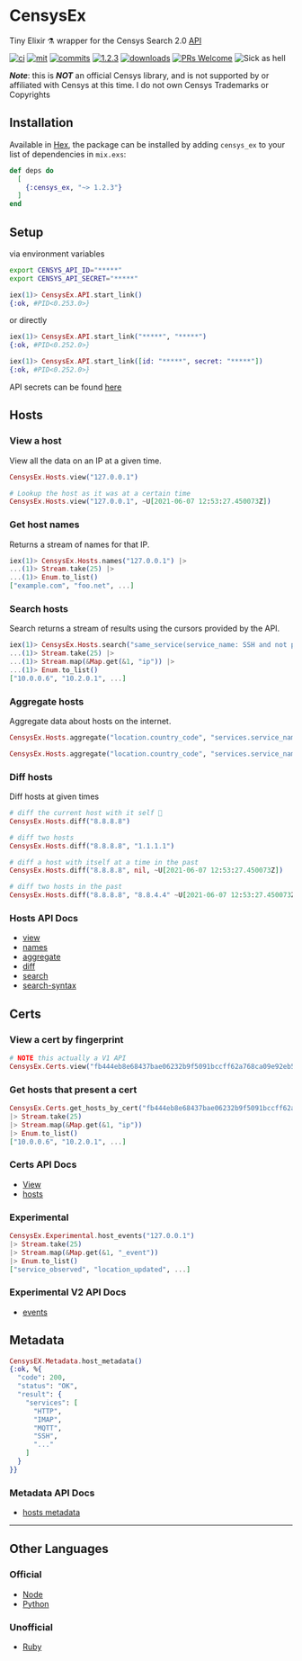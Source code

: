 # CensysEx

Tiny Elixir ⚗️ wrapper for the Censys Search 2.0 [API](https://search.censys.io/api) 

[![ci](https://github.com/bwireman/censys_ex/actions/workflows/elixir.yml/badge.svg?branch=main)](https://github.com/bwireman/censys_ex/actions/workflows/elixir.yml)
[![mit](https://img.shields.io/github/license/bwireman/censys_ex?color=brightgreen)](https://github.com/bwireman/censys_ex/blob/main/LICENSE)
[![commits](https://img.shields.io/github/last-commit/bwireman/censys_ex)](https://github.com/bwireman/censys_ex/commit/main)
[![1.2.3](https://img.shields.io/hexpm/v/censys_ex?color=brightgreen&style=flat)](https://hexdocs.pm/censys_ex/readme.html)
[![downloads](https://img.shields.io/hexpm/dt/censys_ex?color=brightgreen)](https://hex.pm/packages/censys_ex/)
[![PRs Welcome](https://img.shields.io/badge/PRs-welcome-brightgreen)](http://makeapullrequest.com)
![Sick as hell](https://img.shields.io/badge/Sick-as%20hell%20%F0%9F%A4%98-red)

_**Note**_: this is **_NOT_** an official Censys library, and is not supported by or affiliated with Censys at this time. I do not own Censys Trademarks or Copyrights

## Installation

Available in [Hex](https://hex.pm/packages/censys_ex), the package can be installed by adding `censys_ex` to your list of dependencies in `mix.exs`:

```elixir
def deps do
  [
    {:censys_ex, "~> 1.2.3"}
  ]
end
```

## Setup

via environment variables

```bash
export CENSYS_API_ID="*****"
export CENSYS_API_SECRET="*****"
```

```elixir
iex(1)> CensysEx.API.start_link()
{:ok, #PID<0.253.0>}
```

or directly

```elixir
iex(1)> CensysEx.API.start_link("*****", "*****")
{:ok, #PID<0.252.0>}
```

```elixir
iex(1)> CensysEx.API.start_link([id: "*****", secret: "*****"])
{:ok, #PID<0.252.0>}
```

API secrets can be found [here](https://search.censys.io/account/api)

## Hosts

### View a host

View all the data on an IP at a given time. 

```elixir
CensysEx.Hosts.view("127.0.0.1")

# Lookup the host as it was at a certain time
CensysEx.Hosts.view("127.0.0.1", ~U[2021-06-07 12:53:27.450073Z])
```

### Get host names

Returns a stream of names for that IP.

```elixir
iex(1)> CensysEx.Hosts.names("127.0.0.1") |>
...(1)> Stream.take(25) |>
...(1)> Enum.to_list()
["example.com", "foo.net", ...]
```

### Search hosts

Search returns a stream of results using the cursors provided by the API.

```elixir
iex(1)> CensysEx.Hosts.search("same_service(service_name: SSH and not port: 22)") |>
...(1)> Stream.take(25) |>
...(1)> Stream.map(&Map.get(&1, "ip")) |>
...(1)> Enum.to_list()
["10.0.0.6", "10.2.0.1", ...]
```

### Aggregate hosts

Aggregate data about hosts on the internet.

```elixir
CensysEx.Hosts.aggregate("location.country_code", "services.service_name: MEMCACHED")

CensysEx.Hosts.aggregate("location.country_code", "services.service_name: MEMCACHED", 10)
```

### Diff hosts

Diff hosts at given times

```elixir
# diff the current host with it self 🤷
CensysEx.Hosts.diff("8.8.8.8")

# diff two hosts
CensysEx.Hosts.diff("8.8.8.8", "1.1.1.1")

# diff a host with itself at a time in the past
CensysEx.Hosts.diff("8.8.8.8", nil, ~U[2021-06-07 12:53:27.450073Z])

# diff two hosts in the past
CensysEx.Hosts.diff("8.8.8.8", "8.8.4.4" ~U[2021-06-07 12:53:27.450073Z], ~U[2021-06-07 12:53:27.450073Z])
```

### Hosts API Docs

- [view](https://search.censys.io/api#/hosts/viewHost)
- [names](https://search.censys.io/api#/hosts/viewHostNames)
- [aggregate](https://search.censys.io/api#/hosts/aggregateHosts)
- [diff](https://search.censys.io/api#/hosts/viewHostDiff)
- [search](https://search.censys.io/api#/hosts/searchHosts)
- [search-syntax](https://search.censys.io/search/language?resource=hosts)


## Certs

### View a cert by fingerprint

```elixir
# NOTE this actually a V1 API
CensysEx.Certs.view("fb444eb8e68437bae06232b9f5091bccff62a768ca09e92eb5c9c2cf9d17c426")
```

### Get hosts that present a cert


```elixir
CensysEx.Certs.get_hosts_by_cert("fb444eb8e68437bae06232b9f5091bccff62a768ca09e92eb5c9c2cf9d17c426")
|> Stream.take(25)
|> Stream.map(&Map.get(&1, "ip"))
|> Enum.to_list()
["10.0.0.6", "10.2.0.1", ...]
```

### Certs API Docs

- [View](https://search.censys.io/api#/certificates/viewCertificate)
- [hosts](https://search.censys.io/api#/certs/getHostsByCert)

### Experimental

```elixir
CensysEx.Experimental.host_events("127.0.0.1")
|> Stream.take(25)
|> Stream.map(&Map.get(&1, "_event"))
|> Enum.to_list()
["service_observed", "location_updated", ...]
```

### Experimental V2 API Docs

- [events](https://search.censys.io/api#/experimental/viewHostEvents)

## Metadata

```elixir
CensysEX.Metadata.host_metadata()
{:ok, %{
  "code": 200,
  "status": "OK",
  "result": {
    "services": [
      "HTTP",
      "IMAP",
      "MQTT",
      "SSH",
      "..."
    ]
  }
}}
```

### Metadata API Docs

- [hosts metadata](https://search.censys.io/api#/metadata/getHostMetadata)

---

## Other Languages

### Official

- [Node](https://github.com/censys/censys-node-js)
- [Python](https://github.com/censys/censys-python)

### Unofficial

- [Ruby](https://github.com/ninoseki/censysx/)